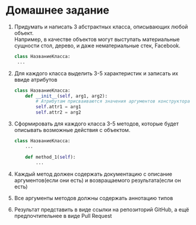 # Домашнее задание

1. Придумать и написать 3 абстрактных класса, описывающих любой объект.  
    Например, в качестве объектов могут выступать материальные сущности стол, дерево, и даже нематериальные стек, Facebook.
    ```python
    class НазваниеКласса:
     ...
    ```
2. Для каждого класса выделить 3-5 характеристик и записать их ввиде атрибутов
    ```python
    class НазваниеКласса:
        def __init__(self, arg1, arg2):
            # Атрибутам присваиваются значения аргументов конструктора объекта
            self.attr1 = arg1
            self.attr2 = arg2
    ```
3. Сформировать для каждого класса 3-5 методов, которые будет описывать возможные действия с объектом.
    ```python
    class НазваниеКласса:
        ...
    
        def method_1(self):
            ...
    ```
   
4. Каждый метод должен содержать документацию с описание аргументов(если они есть) и возвращаемого результата(если он есть)
5. Все аргументы методов должны содержать аннотацию типов
6. Результат представить в виде ссылки на репозиторий GitHub, а ещё предпочтительнее в виде Pull Request